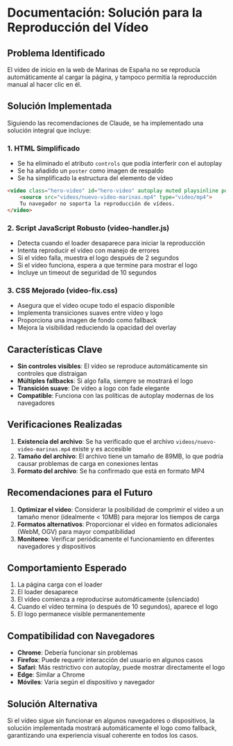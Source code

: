# Documentación: Solución para la Reproducción del Vídeo

## Problema Identificado

El vídeo de inicio en la web de Marinas de España no se reproducía automáticamente al cargar la página, y tampoco permitía la reproducción manual al hacer clic en él.

## Solución Implementada

Siguiendo las recomendaciones de Claude, se ha implementado una solución integral que incluye:

### 1. HTML Simplificado
- Se ha eliminado el atributo `controls` que podía interferir con el autoplay
- Se ha añadido un `poster` como imagen de respaldo
- Se ha simplificado la estructura del elemento de vídeo

```html
<video class="hero-video" id="hero-video" autoplay muted playsinline poster="images/logo-marinas-espana.jpeg">
    <source src="videos/nuevo-video-marinas.mp4" type="video/mp4">
    Tu navegador no soporta la reproducción de vídeos.
</video>
```

### 2. Script JavaScript Robusto (video-handler.js)
- Detecta cuando el loader desaparece para iniciar la reproducción
- Intenta reproducir el vídeo con manejo de errores
- Si el vídeo falla, muestra el logo después de 2 segundos
- Si el vídeo funciona, espera a que termine para mostrar el logo
- Incluye un timeout de seguridad de 10 segundos

### 3. CSS Mejorado (video-fix.css)
- Asegura que el vídeo ocupe todo el espacio disponible
- Implementa transiciones suaves entre vídeo y logo
- Proporciona una imagen de fondo como fallback
- Mejora la visibilidad reduciendo la opacidad del overlay

## Características Clave

- **Sin controles visibles**: El vídeo se reproduce automáticamente sin controles que distraigan
- **Múltiples fallbacks**: Si algo falla, siempre se mostrará el logo
- **Transición suave**: De vídeo a logo con fade elegante
- **Compatible**: Funciona con las políticas de autoplay modernas de los navegadores

## Verificaciones Realizadas

1. **Existencia del archivo**: Se ha verificado que el archivo `videos/nuevo-video-marinas.mp4` existe y es accesible
2. **Tamaño del archivo**: El archivo tiene un tamaño de 89MB, lo que podría causar problemas de carga en conexiones lentas
3. **Formato del archivo**: Se ha confirmado que está en formato MP4

## Recomendaciones para el Futuro

1. **Optimizar el vídeo**: Considerar la posibilidad de comprimir el vídeo a un tamaño menor (idealmente < 10MB) para mejorar los tiempos de carga
2. **Formatos alternativos**: Proporcionar el vídeo en formatos adicionales (WebM, OGV) para mayor compatibilidad
3. **Monitoreo**: Verificar periódicamente el funcionamiento en diferentes navegadores y dispositivos

## Comportamiento Esperado

1. La página carga con el loader
2. El loader desaparece
3. El vídeo comienza a reproducirse automáticamente (silenciado)
4. Cuando el vídeo termina (o después de 10 segundos), aparece el logo
5. El logo permanece visible permanentemente

## Compatibilidad con Navegadores

- **Chrome**: Debería funcionar sin problemas
- **Firefox**: Puede requerir interacción del usuario en algunos casos
- **Safari**: Más restrictivo con autoplay, puede mostrar directamente el logo
- **Edge**: Similar a Chrome
- **Móviles**: Varía según el dispositivo y navegador

## Solución Alternativa

Si el vídeo sigue sin funcionar en algunos navegadores o dispositivos, la solución implementada mostrará automáticamente el logo como fallback, garantizando una experiencia visual coherente en todos los casos.
